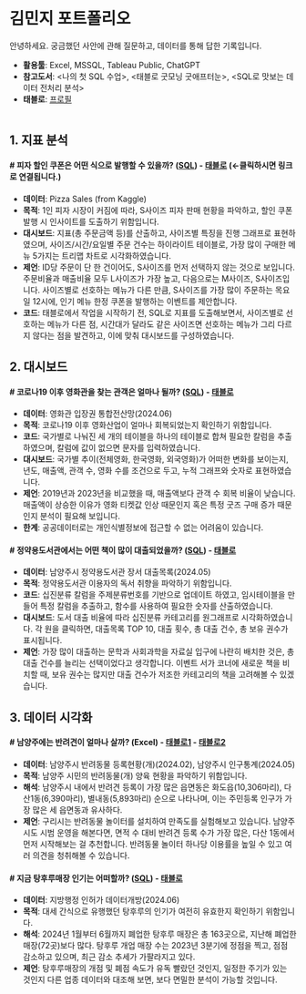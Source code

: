 # **김민지 포트폴리오**
안녕하세요. 궁금했던 사안에 관해 질문하고, 데이터를 통해 답한 기록입니다.

- **활용툴**: Excel, MSSQL, Tableau Public, ChatGPT
- **참고도서**: <나의 첫 SQL 수업>, <태블로 굿모닝 굿애프터눈>, <SQL로 맛보는 데이터 전처리 분석>
- **태블로**:  [프로필](https://public.tableau.com/app/profile/mzkim/vizzes)<br><br/>

## **1. 지표 분석**
#### **# 피자 할인 쿠폰은 어떤 식으로 발행할 수 있을까? ([SQL](https://github.com/mzkim-ny/portfolio/blob/main/%ED%94%BC%EC%9E%90%20%EB%8D%B0%EC%9D%B4%ED%84%B0)) - [태블로](https://public.tableau.com/shared/4FKB8ZMXH?:display_count=n&:origin=viz_share_link)** (←클릭하시면 링크로 연결됩니다.)
- **데이터**: Pizza Sales (from Kaggle)
- **목적**: 1인 피자 시장이 커짐에 따라, S사이즈 피자 판매 현황을 파악하고, 할인 쿠폰 발행 시 인사이트를 도출하기 위함입니다.
- **대시보드**: 지표(총 주문금액 등)를 산출하고, 사이즈별 특징을 진행 그래프로 표현하였으며, 사이즈/시간/요일별 주문 건수는 하이라이트 테이블로, 가장 많이 구매한 메뉴 5가지는 트리맵 차트로 시각화하였습니다.
- **제언**: ID당 주문이 단 한 건이어도, S사이즈를 먼저 선택하지 않는 것으로 보입니다. 주문비율과 매출비율 모두 L사이즈가 가장 높고, 다음으로는 M사이즈, S사이즈입니다. 사이즈별로 선호하는 메뉴가 다른 만큼, S사이즈를 가장 많이 주문하는 목요일 12시에, 인기 메뉴 한정 쿠폰을 발행하는 이벤트를 제안합니다.
- **코드**: 태블로에서 작업을 시작하기 전, SQL로 지표를 도출해보면서, 사이즈별로 선호하는 메뉴가 다른 점, 시간대가 달라도 같은 사이즈면 선호하는 메뉴가 그리 다르지 않다는 점을 발견하고, 이에 맞춰 대시보드를 구성하였습니다.

## **2. 대시보드**
#### **# 코로나19 이후 영화관을 찾는 관객은 얼마나 될까? ([SQL](https://github.com/mzkim-ny/portfolio/blob/main/%EC%BD%94%EB%A1%9C%EB%82%9819%EC%9D%B4%ED%9B%84%20%EC%98%81%ED%99%94%EA%B4%80%20%EB%A7%A4%EC%B6%9C%EC%95%A1%20%EB%B0%8F%20%EA%B4%80%EA%B0%9D%EC%88%98%20%EC%B6%94%EC%9D%B4))  - [태블로](https://public.tableau.com/views/19_17186243860350/2_1?:language=ko-KR&:sid=&:display_count=n&:origin=viz_share_link)** 
- **데이터**: 영화관 입장권 통합전산망(2024.06)
- **목적**: 코로나19 이후 영화산업이 얼마나 회복되었는지 확인하기 위함입니다.
- **코드**: 국가별로 나눠진 세 개의 테이블을 하나의 테이블로 합쳐 필요한 칼럼을 추출하였으며, 칼럼에 값이 없으면 문자를 입력하였습니다.
- **대시보드**: 국가별 추이(전체영화, 한국영화, 외국영화)가 어떠한 변화를 보이는지, 년도, 매출액, 관객 수, 영화 수를 조건으로 두고, 누적 그래프와 숫자로 표현하였습니다.
- **제언**: 2019년과 2023년을 비교했을 때, 매출액보다 관객 수 회복 비율이 낮습니다. 매출액이 상승한 이유가 영화 티켓값 인상 때문인지 혹은 특정 굿즈 구매 증가 때문인지 분석이 필요해 보입니다.
- **한계**: 공공데이터로는 개인식별정보에 접근할 수 없는 어려움이 있습니다.


#### **# 정약용도서관에서는 어떤 책이 많이 대출되었을까? ([SQL](https://github.com/mzkim-ny/portfolio/blob/main/%EC%A0%95%EC%95%BD%EC%9A%A9%EB%8F%84%EC%84%9C%EA%B4%80%EC%97%90%EC%84%9C%EB%8A%94%20%EC%96%B4%EB%96%A4%20%EC%B1%85%EC%9D%B4%20%EB%A7%8E%EC%9D%B4%20%EB%8C%80%EC%B6%9C%EB%90%98%EC%97%88%EC%9D%84%EA%B9%8C%3F))  - [태블로](https://public.tableau.com/views/_17196652852140/1?:language=ko-KR&:sid=&:display_count=n&:origin=viz_share_link)**
- **데이터**: 남양주시 정약용도서관 장서 대출목록(2024.05)
- **목적**: 정약용도서관 이용자의 독서 취향을 파악하기 위함입니다.
- **코드**: 십진분류 칼럼을 주제분류번호를 기반으로 업데이트 하였고, 임시테이블을 만들어 특정 칼럼을 추출하고, 함수를 사용하여 필요한 숫자를 산출하였습니다.
- **대시보드**: 도서 대출 비율에 따라 십진분류 카테고리를 원그래프로 시각화하였습니다. 각 원을 클릭하면, 대출목록 TOP 10, 대출 횟수, 총 대출 건수, 총 보유 권수가 표시됩니다.
- **제언**: 가장 많이 대출하는 문학과 사회과학을 자료실 입구에 나란히 배치한 것은, 총 대출 건수를 늘리는 선택이었다고 생각합니다. 이벤트 서가 코너에 새로운 책을 비치할 때, 보유 권수는 많지만 대출 건수가 저조한 카테고리의 책을 고려해볼 수 있겠습니다.


## **3. 데이터 시각화**
#### **# 남양주에는 반려견이 얼마나 살까? (Excel)   - [태블로1](https://public.tableau.com/app/profile/mzkim/viz/3_17178536456650/1)&nbsp;- [태블로2](https://public.tableau.com/shared/35Z4SXZ2H?:display_count=n&:origin=viz_share_link)**
- **데이터**: 남양주시 반려동물 등록현황(개)(2024.02), 남양주시 인구통계(2024.05)
- **목적**: 남양주 시민의 반려동물(개) 양육 현황을 파악하기 위함입니다.
- **해석**: 남양주시 내에서 반려견 등록이 가장 많은 읍면동은 화도읍(10,306마리), 다산1동(6,390마리), 별내동(5,893마리) 순으로 나타나며, 이는 주민등록 인구가 가장 많은 세 읍면동과 유사하다.
- **제언**: 구리시는 반려동물 놀이터를 설치하여 만족도를 실험해보고 있습니다. 남양주시도 시범 운영을 해본다면, 면적 수 대비 반려견 등록 수가 가장 많은, 다산 1동에서 먼저 시작해보는 걸 추천합니다. 반려동물 놀이터 하나당 이용률을 높일 수 있고 여러 의견을 청취해볼 수 있습니다.

#### **# 지금 탕후루매장 인기는 어떠할까? ([SQL](https://github.com/mzkim-ny/portfolio/blob/main/%ED%83%95%ED%9B%84%EB%A3%A8%EB%A7%A4%EC%9E%A5%20%EA%B0%9C%EC%97%85%20%EB%B0%8F%20%ED%8F%90%EC%97%85%20%EC%88%98))  - [태블로](https://public.tableau.com/views/2024_06_1/1_1?:language=ko-KR&:sid=&:redirect=auth&:display_count=n&:origin=viz_share_link)**
- **데이터**: 지방행정 인허가 데이터개방(2024.06)
- **목적**: 대세 간식으로 유행했던 탕후루의 인기가 여전히 유효한지 확인하기 위함입니다.
- **해석**: 2024년 1월부터 6월까지 폐업한 탕후루 매장은 총 163곳으로, 지난해 폐업한 매장(72곳)보다 많다. 탕후루 개업 매장 수는 2023년 3분기에 정점을 찍고, 점점 감소하고 있으며, 최근 감소 추세가 가팔라지고 있다.
- **제언**: 탕후루매장의 개점 및 폐점 속도가 유독 빨랐던 것인지, 일정한 주기가 있는 것인지 다른 업종 데이터와 대조해 보면, 보다 면밀한 분석이 가능할 것입니다.
